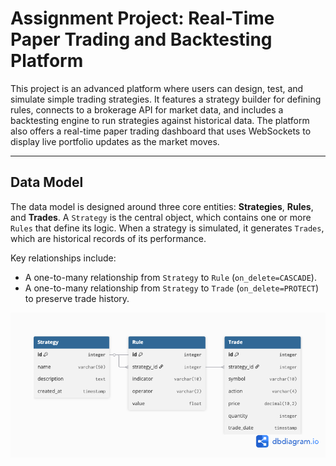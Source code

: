 # Assignment Project: Real-Time Paper Trading and Backtesting Platform

This project is an advanced platform where users can design, test, and simulate simple trading strategies. It features a strategy builder for defining rules, connects to a brokerage API for market data, and includes a backtesting engine to run strategies against historical data. The platform also offers a real-time paper trading dashboard that uses WebSockets to display live portfolio updates as the market moves.


---

## Data Model

The data model is designed around three core entities: **Strategies**, **Rules**, and **Trades**. A `Strategy` is the central object, which contains one or more `Rules` that define its logic. When a strategy is simulated, it generates `Trades`, which are historical records of its performance.

Key relationships include:
*   A one-to-many relationship from `Strategy` to `Rule` (`on_delete=CASCADE`).
*   A one-to-many relationship from `Strategy` to `Trade` (`on_delete=PROTECT`) to preserve trade history.

![ER Diagram](notes/er_diagram.png)
